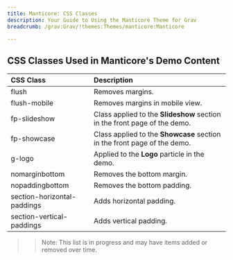 ```yaml
---
title: Manticore: CSS Classes
description: Your Guide to Using the Manticore Theme for Grav
breadcrumb: /grav:Grav/!themes:Themes/manticore:Manticore

---
```


## CSS Classes Used in Manticore's Demo Content

| CSS Class                   | Description                                                               |
| :-----                      | :-----                                                                    |
| flush                       | Removes margins.                                                          |
| flush-mobile                | Removes margins in mobile view.                                           |
| fp-slideshow                | Class applied to the **Slideshow** section in the front page of the demo. |
| fp-showcase                 | Class applied to the **Showcase** section in the front page of the demo.  |
| g-logo                      | Applied to the **Logo** particle in the demo.                             |
| nomarginbottom              | Removes the bottom margin.                                                |
| nopaddingbottom             | Removes the bottom padding.                                               |
| section-horizontal-paddings | Adds horizontal padding.                                                  |
| section-vertical-paddings   | Adds vertical padding.                                                    |

>> Note: This list is in progress and may have items added or removed over time.
